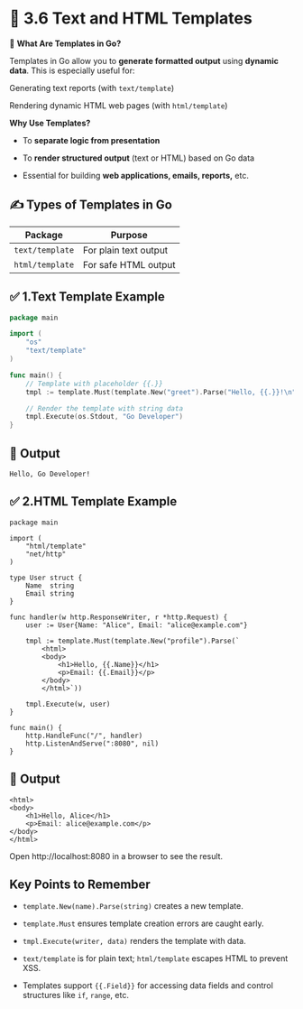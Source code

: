 # 📘 3.6  Text and HTML Templates

🧠 **What Are Templates in Go?**

Templates in Go allow you to **generate formatted output** using **dynamic data**. This is especially useful for:

Generating text reports (with `text/template`)

Rendering dynamic HTML web pages (with `html/template`)

**Why Use Templates?**

- To **separate logic from presentation**

- To **render structured output** (text or HTML) based on Go data

- Essential for building **web applications, emails, reports,** etc.

## ✍️ Types of Templates in Go

| Package         | Purpose               |
| --------------- | --------------------- |
| `text/template` | For plain text output |
| `html/template` | For safe HTML output  |



## ✅ 1.Text Template Example

```go
package main

import (
    "os"
    "text/template"
)

func main() {
    // Template with placeholder {{.}}
    tmpl := template.Must(template.New("greet").Parse("Hello, {{.}}!\n"))

    // Render the template with string data
    tmpl.Execute(os.Stdout, "Go Developer")
}

```

## 🔎 Output

```
Hello, Go Developer!

```
## ✅ 2.HTML Template Example

```
package main

import (
    "html/template"
    "net/http"
)

type User struct {
    Name  string
    Email string
}

func handler(w http.ResponseWriter, r *http.Request) {
    user := User{Name: "Alice", Email: "alice@example.com"}

    tmpl := template.Must(template.New("profile").Parse(`
        <html>
        <body>
            <h1>Hello, {{.Name}}</h1>
            <p>Email: {{.Email}}</p>
        </body>
        </html>`))

    tmpl.Execute(w, user)
}

func main() {
    http.HandleFunc("/", handler)
    http.ListenAndServe(":8080", nil)
}

```
## 🔎 Output

```
<html>
<body>
    <h1>Hello, Alice</h1>
    <p>Email: alice@example.com</p>
</body>
</html>

```
Open http://localhost:8080 in a browser to see the result.

## Key Points to Remember

- `template.New(name).Parse(string)` creates a new template.

- `template.Must` ensures template creation errors are caught early.

- `tmpl.Execute(writer, data)` renders the template with data.

- `text/template` is for plain text; `html/template` escapes HTML to prevent XSS.

- Templates support `{{.Field}}` for accessing data fields and control structures like `if`, `range`, etc.





